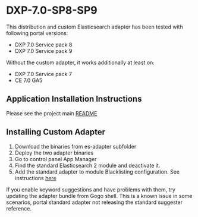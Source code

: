 # DXP-7.0-SP8-SP9

This distribution and custom Elasticsearch adapter has been tested with following portal versions:

* DXP 7.0 Service pack 8
* DXP 7.0 Service pack 9

Without the custom adapter, it works additionally at least on:

* DXP 7.0 Service pack 7
* CE 7.0 GA5

## Application Installation Instructions

Please see the project main [README](https://github.com/peerkar/liferay-gsearch)

## Installing Custom Adapter

1. Download the binaries from es-adapter subfolder
1. Deploy the two adapter binaries
1. Go to control panel App Manager
1. Find the standard Elasticsearch 2 module and deactivate it.
1. Add the standard adapter to module Blacklisting configuration. See instructions [here](https://dev.liferay.com/en/discover/portal/-/knowledge_base/7-0/blacklisting-osgi-modules)

If you enable keyword suggestions and have problems with them, try updating the adapter bundle from Gogo shell. This is a known issue in some scenarios, portal standard adapter not releasing the standard suggester reference.



 